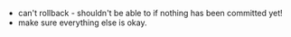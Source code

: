 - can't rollback - shouldn't be able to if nothing has been committed yet!
- make sure everything else is okay.